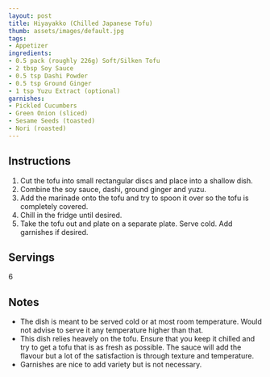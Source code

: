```yaml
---
layout: post
title: Hiyayakko (Chilled Japanese Tofu)
thumb: assets/images/default.jpg
tags:
- Appetizer
ingredients:
- 0.5 pack (roughly 226g) Soft/Silken Tofu
- 2 tbsp Soy Sauce
- 0.5 tsp Dashi Powder
- 0.5 tsp Ground Ginger
- 1 tsp Yuzu Extract (optional)
garnishes:
- Pickled Cucumbers
- Green Onion (sliced)
- Sesame Seeds (toasted)
- Nori (roasted)
---
```


## Instructions
1. Cut the tofu into small rectangular discs and place into a shallow dish. 
2. Combine the soy sauce, dashi, ground ginger and yuzu. 
3. Add the marinade onto the tofu and try to spoon it over so the tofu is completely covered. 
4. Chill in the fridge until desired.
5. Take the tofu out and plate on a separate plate. Serve cold. Add garnishes if desired.

## Servings
6

## Notes
- The dish is meant to be served cold or at most room temperature. Would not advise to serve it any temperature higher than that. 
- This dish relies heavely on the tofu. Ensure that you keep it chilled and try to get a tofu that is as fresh as possible. The sauce will add the flavour but a lot of the satisfaction is through texture and temperature. 
- Garnishes are nice to add variety but is not necessary.